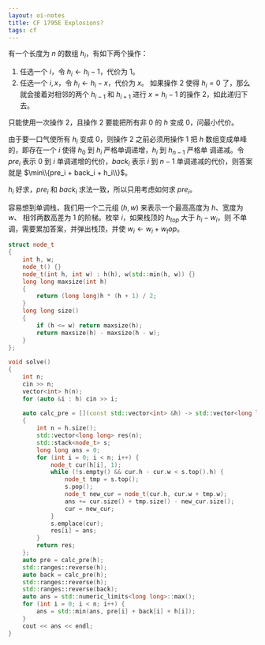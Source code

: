 ```yaml
---
layout: oi-notes
title: CF 1795E Explosions?
tags: cf
---
```


有一个长度为 $n$ 的数组 $h_i$，有如下两个操作：

1. 任选一个 $i$，令 $h_i \gets h_i - 1$，代价为 $1$。
2. 任选一个 $i, x$，令 $h_i \gets h_i - x$，代价为 $x$。 如果操作 2 使得 
$h_i = 0$ 了，那么就会接着对相邻的两个 $h_{i-1}$ 和 $h_{i+1}$ 进行 
$x = h_i - 1$ 的操作 2，如此递归下去。

只能使用一次操作 2，且操作 2 要能把所有非 0 的 $h$ 变成 0，问最小代价。

由于要一口气使所有 $h_i$ 变成 0，则操作 2 之前必须用操作 1 把 $h$ 数组变成单峰
的，即存在一个 $i$ 使得 $h_0$ 到 $h_i$ 严格单调递增，$h_i$ 到 $h_{n-1}$ 严格单
调递减。令 $pre_i$ 表示 $0$ 到 $i$ 单调递增的代价，$back_i$ 表示 $i$ 到 $n-1$ 
单调递减的代价，则答案就是 $\min\\{pre_i + back_i + h_i\\}$。

$h_i$ 好求，$pre_i$ 和 $back_i$ 求法一致，所以只用考虑如何求 $pre_i$。

容易想到单调栈，我们用一个二元组 $(h, w)$ 来表示一个最高高度为 $h$、宽度为 $w$、
相邻两数高差为 $1$ 的阶梯。枚举 $i$，如果栈顶的 $h_{top}$ 大于 $h_i - w_i$，则
不单调，需要累加答案，并弹出栈顶，并使 $w_i \gets w_i + w_top$。

```cpp
struct node_t
{
    int h, w;
    node_t() {}
    node_t(int h, int w) : h(h), w(std::min(h, w)) {}
    long long maxsize(int h)
    {
        return (long long)h * (h + 1) / 2;
    }
    long long size()
    {
        if (h <= w) return maxsize(h);
        return maxsize(h) - maxsize(h - w);
    }
};
 
void solve()
{
    int n;
    cin >> n;
    vector<int> h(n);
    for (auto &i : h) cin >> i;
 
    auto calc_pre = [](const std::vector<int> &h) -> std::vector<long long>
    {
        int n = h.size();
        std::vector<long long> res(n);
        std::stack<node_t> s;
        long long ans = 0;
        for (int i = 0; i < n; i++) {
            node_t cur(h[i], 1);
            while (!s.empty() && cur.h - cur.w < s.top().h) {
                node_t tmp = s.top();
                s.pop();
                node_t new_cur = node_t(cur.h, cur.w + tmp.w);
                ans += cur.size() + tmp.size() - new_cur.size();
                cur = new_cur;
            }
            s.emplace(cur);
            res[i] = ans;
        }
        return res;
    };
    auto pre = calc_pre(h);
    std::ranges::reverse(h);
    auto back = calc_pre(h);
    std::ranges::reverse(h);
    std::ranges::reverse(back);
    auto ans = std::numeric_limits<long long>::max();
    for (int i = 0; i < n; i++) {
        ans = std::min(ans, pre[i] + back[i] + h[i]);
    }
    cout << ans << endl;
}
```
